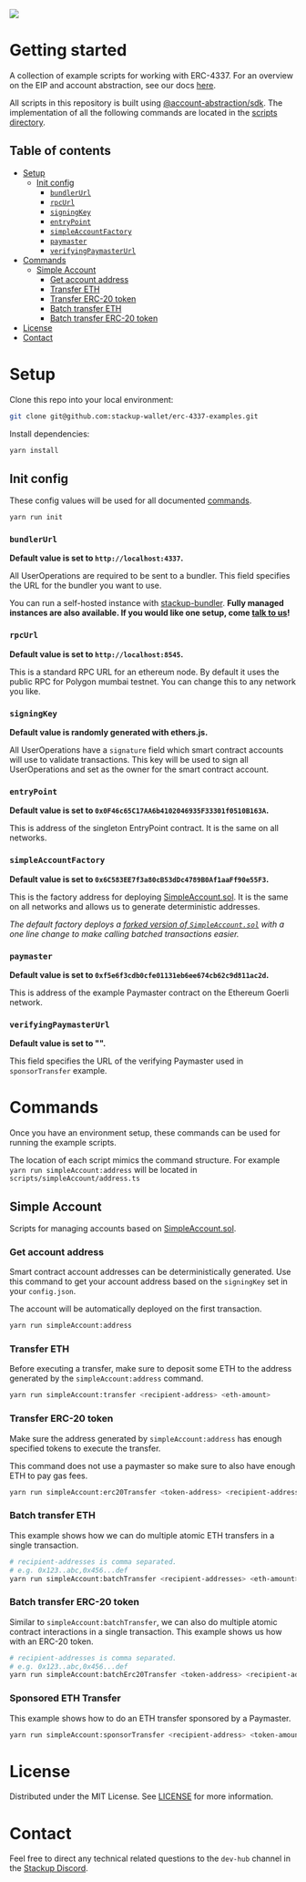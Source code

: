 ![](https://i.imgur.com/Ym2VV8z.png)

# Getting started

A collection of example scripts for working with ERC-4337. For an overview on the EIP and account abstraction, see our docs [here](https://docs.stackup.sh/).

All scripts in this repository is built using [@account-abstraction/sdk](https://www.npmjs.com/package/@account-abstraction/sdk). The implementation of all the following commands are located in the [scripts directory](./scripts/).

## Table of contents

- [Setup](#setup)
  - [Init config](#init-config)
    - [`bundlerUrl`](#bundlerurl)
    - [`rpcUrl`](#rpcurl)
    - [`signingKey`](#signingkey)
    - [`entryPoint`](#entrypoint)
    - [`simpleAccountFactory`](#simpleaccountfactory)
    - [`paymaster`](#paymaster)
    - [`verifyingPaymasterUrl`](#verifyingpaymasterurl)
- [Commands](#commands)
  - [Simple Account](#simple-account)
    - [Get account address](#get-account-address)
    - [Transfer ETH](#transfer-eth)
    - [Transfer ERC-20 token](#transfer-erc-20-token)
    - [Batch transfer ETH](#batch-transfer-eth)
    - [Batch transfer ERC-20 token](#batch-transfer-erc-20-token)
- [License](#license)
- [Contact](#contact)

# Setup

Clone this repo into your local environment:

```bash
git clone git@github.com:stackup-wallet/erc-4337-examples.git
```

Install dependencies:

```bash
yarn install
```

## Init config

These config values will be used for all documented [commands](#commands).

```bash
yarn run init
```

### `bundlerUrl`

**Default value is set to `http://localhost:4337`.**

All UserOperations are required to be sent to a bundler. This field specifies the URL for the bundler you want to use.

You can run a self-hosted instance with [stackup-bundler](https://github.com/stackup-wallet/stackup-bundler). **Fully managed instances are also available. If you would like one setup, come [talk to us](https://discord.gg/FpXmvKrNed)!**

### `rpcUrl`

**Default value is set to `http://localhost:8545`.**

This is a standard RPC URL for an ethereum node. By default it uses the public RPC for Polygon mumbai testnet. You can change this to any network you like.

### `signingKey`

**Default value is randomly generated with ethers.js.**

All UserOperations have a `signature` field which smart contract accounts will use to validate transactions. This key will be used to sign all UserOperations and set as the owner for the smart contract account.

### `entryPoint`

**Default value is set to `0x0F46c65C17AA6b4102046935F33301f0510B163A`.**

This is address of the singleton EntryPoint contract. It is the same on all networks.

### `simpleAccountFactory`

**Default value is set to `0x6C583EE7f3a80cB53dDc4789B0Af1aaFf90e55F3`.**

This is the factory address for deploying [SimpleAccount.sol](https://github.com/eth-infinitism/account-abstraction/blob/develop/contracts/samples/SimpleAccount.sol). It is the same on all networks and allows us to generate deterministic addresses.

_The default factory deploys a [forked version of `SimpleAccount.sol`](https://github.com/hazim-j/account-abstraction/blob/7f31abdd702772890a6633af70e1598e23f9b177/contracts/samples/SimpleAccount.sol#L98) with a one line change to make calling batched transactions easier._

### `paymaster`

**Default value is set to `0xf5e6f3cdb0cfe01131eb6ee674cb62c9d811ac2d`.**

This is address of the example Paymaster contract on the Ethereum Goerli network.

### `verifyingPaymasterUrl`

**Default value is set to "".**

This field specifies the URL of the verifying Paymaster used in `sponsorTransfer` example.

# Commands

Once you have an environment setup, these commands can be used for running the example scripts.

The location of each script mimics the command structure. For example `yarn run simpleAccount:address` will be located in `scripts/simpleAccount/address.ts`

## Simple Account

Scripts for managing accounts based on [SimpleAccount.sol](https://github.com/eth-infinitism/account-abstraction/blob/develop/contracts/samples/SimpleAccount.sol).

### Get account address

Smart contract account addresses can be deterministically generated. Use this command to get your account address based on the `signingKey` set in your `config.json`.

The account will be automatically deployed on the first transaction.

```bash
yarn run simpleAccount:address
```

### Transfer ETH

Before executing a transfer, make sure to deposit some ETH to the address generated by the `simpleAccount:address` command.

```bash
yarn run simpleAccount:transfer <recipient-address> <eth-amount>
```

### Transfer ERC-20 token

Make sure the address generated by `simpleAccount:address` has enough specified tokens to execute the transfer.

This command does not use a paymaster so make sure to also have enough ETH to pay gas fees.

```bash
yarn run simpleAccount:erc20Transfer <token-address> <recipient-address> <token-amount>
```

### Batch transfer ETH

This example shows how we can do multiple atomic ETH transfers in a single transaction.

```bash
# recipient-addresses is comma separated.
# e.g. 0x123..abc,0x456...def
yarn run simpleAccount:batchTransfer <recipient-addresses> <eth-amount>
```

### Batch transfer ERC-20 token

Similar to `simpleAccount:batchTransfer`, we can also do multiple atomic contract interactions in a single transaction. This example shows us how with an ERC-20 token.

```bash
# recipient-addresses is comma separated.
# e.g. 0x123..abc,0x456...def
yarn run simpleAccount:batchErc20Transfer <token-address> <recipient-addresses> <token-amount>
```

### Sponsored ETH Transfer

This example shows how to do an ETH transfer sponsored by a Paymaster.

```bash
yarn run simpleAccount:sponsorTransfer <recipient-address> <token-amount>
```

# License

Distributed under the MIT License. See [LICENSE](./LICENSE) for more information.

# Contact

Feel free to direct any technical related questions to the `dev-hub` channel in the [Stackup Discord](https://discord.gg/FpXmvKrNed).
